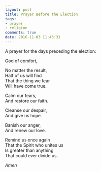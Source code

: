 ```yaml
---
layout: post
title: Prayer Before the Election
tags:
- prayer
- religion
comments: true
date: 2016-11-03 11:43:31
---
```


A prayer for the days preceding the election:

God of comfort,

No matter the result,  
Half of us will find  
That the thing we fear  
Will have come true.

Calm our fears,  
And restore our faith.

Cleanse our despair,  
And give us hope.

Banish our anger,  
And renew our love.

Remind us once again  
That the Spirit who unites us  
Is greater than anything  
That could ever divide us.

*Amen*

 
